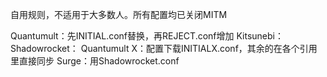 自用规则，不适用于大多数人。所有配置均已关闭MITM

Quantumult：先INITIAL.conf替换，再REJECT.conf增加
Kitsunebi：
Shadowrocket：
Quantumult X：配置下载INITIALX.conf，其余的在各个引用里直接同步
Surge：用Shadowrocket.conf
